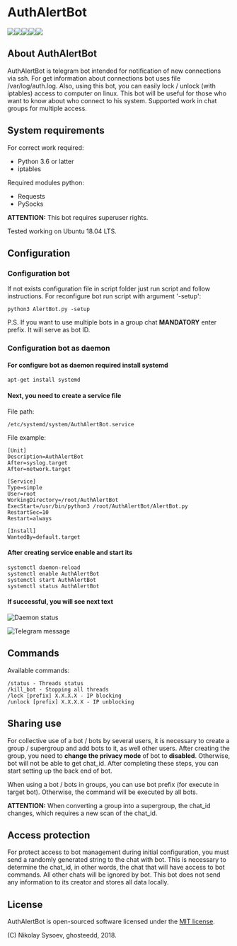 # AuthAlertBot

![](https://img.shields.io/appveyor/ci/gruntjs/grunt.svg)![](https://img.shields.io/badge/platform-linux-lightgrey.svg)![](https://img.shields.io/badge/python-3.6%20%7C%203.7-blue.svg)![](https://img.shields.io/badge/version-1.1-yellow.svg)![](https://img.shields.io/badge/license-MIT-orange.svg)

## About AuthAlertBot 

AuthAlertBot is telegram bot intended for notification of new connections via ssh. For get information about connections bot uses file /var/log/auth.log. Also, using this bot, you can easily lock / unlock (with iptables) access to computer on linux. This bot will be useful for those who want to know about who connect to his system. Supported work in chat groups for multiple access. 

## System requirements

For correct work required:
 - Python 3.6 or latter
 - iptables
 
Required modules python:
 - Requests
 - PySocks

**ATTENTION:** This bot requires superuser rights.

Tested working on Ubuntu 18.04 LTS.

## Configuration

### Configuration bot

If not exists configuration file in script folder just run script and follow instructions. For reconfigure bot run script with argument '-setup':

    python3 AlertBot.py -setup

P.S. If you want to use multiple bots in a group chat **MANDATORY** enter prefix. It will serve as bot ID.

### Configuration bot as daemon

#### For configure bot as daemon required install systemd

    apt-get install systemd

#### Next, you need to create a service file

File path: 

    /etc/systemd/system/AuthAlertBot.service

File example:

    [Unit]
    Description=AuthAlertBot
    After=syslog.target
    After=network.target
    
    [Service]
    Type=simple
    User=root
    WorkingDirectory=/root/AuthAlertBot
    ExecStart=/usr/bin/python3 /root/AuthAlertBot/AlertBot.py
    RestartSec=10
    Restart=always
     
    [Install]
    WantedBy=default.target

#### After creating service enable and start its 

    systemctl daemon-reload
    systemctl enable AuthAlertBot
    systemctl start AuthAlertBot
    systemctl status AuthAlertBot

#### If successful, you will see next text
![Daemon status](https://i.imgur.com/iW240Zc.jpg)

![Telegram message](https://i.imgur.com/FERTsMK.jpg)

## Commands

Available commands:

    /status - Threads status
    /kill_bot - Stopping all threads
    /lock [prefix] X.X.X.X - IP blocking
    /unlock [prefix] X.X.X.X - IP unblocking

## Sharing use

For collective use of a bot / bots by several users, it is necessary to create a group / supergroup and add bots to it, as well other users. After creating the group, you need to **change the privacy mode** of bot to **disabled**. Otherwise, bot will not be able to get chat_id. After completing these steps, you can start setting up the back end of bot.

When using a bot / bots in groups, you can use bot prefix (for execute in target bot). Otherwise, the command will be executed by all bots.

**ATTENTION:** When converting a group into a supergroup, the chat_id changes, which requires a new scan of the chat_id.

## Access protection

For protect access to bot management during initial configuration, you must send a randomly generated string to the chat with bot. This is necessary to determine the chat_id, in other words, the chat that will have access to bot commands. All other chats will be ignored by bot.
This bot does not send any information to its creator and stores all data locally.

## License

AuthAlertBot is open-sourced software licensed under the [MIT license](https://opensource.org/licenses/MIT).

(C) Nikolay Sysoev, ghosteedd, 2018.
